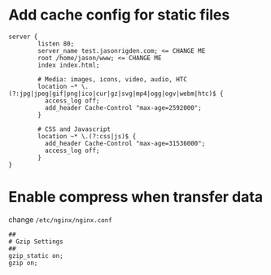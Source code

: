 # Add cache config for static files

```nginx
server {
        listen 80;
        server_name test.jasonrigden.com; <= CHANGE ME
        root /home/jason/www; <= CHANGE ME
        index index.html;
        
	    # Media: images, icons, video, audio, HTC
	    location ~* \.(?:jpg|jpeg|gif|png|ico|cur|gz|svg|mp4|ogg|ogv|webm|htc)$ {
	      access_log off;
	      add_header Cache-Control "max-age=2592000";
	    }

	    # CSS and Javascript
	    location ~* \.(?:css|js)$ {
	      add_header Cache-Control "max-age=31536000";
	      access_log off;
	    }
}
```

# Enable compress when transfer data

change `/etc/nginx/nginx.conf`

```nginx
##
# Gzip Settings
##
gzip_static on;
gzip on;
```
